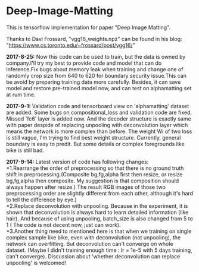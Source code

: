 # Deep-Image-Matting
This is tensorflow implementation for paper "Deep Image Matting".

Thanks to Davi Frossard, "vgg16_weights.npz" can be found in his blog:
"https://www.cs.toronto.edu/~frossard/post/vgg16/"

**2017-8-25:**
Now this code can be used to train, but the data is owned by company.I'll try my best to provide code and model that can do inference.Fix bugs about memory leak when training and change one of randomly crop size from 640 to 620 for boundary security issue.This can be avoid by preparing training data more carefully. Besides, it can save model and restore pre-trained model now, and can test on alphamatting set at rum time.

**2017-9-1:**
Validation code and tensorboard view on 'alphamatting' dataset are added. Some bugs on compositional_loss and validation code are  fixed. Missed 'fc6' layer is added now. And the decoder structure is exactly same with paper despide of replacing unpooling with deconvolution layer which means the network is more complex than before. The weight Wi of two loss is still vague, I'm trying to find best weight structure. Currently, general boundary is easy to predit. But some details or complex foregrounds like bike is still bad. 

**2017-9-14:**
Latest version of code has following changes:    
*1.Rearrange the order of preprocessing so that there is no ground truth shift in preprocessing.(Composite bg,fg,alpha first then resize, or resize bg,fg,alpha then composite. My suggestion is that composition should always happen after resize.) The result RGB images of those two preprocessing order are slightly different from each other, although it's hard to tell the difference by eye.)       
*2.Replace deconvolution with unpooling. Because in the experiment, it is shown that deconvolution is always hard to learn detailed information (like hair). And because of using unpooling, batch_size is also changed from 5 to 1 ( The code is not decent now, just can work).    
*3.Another thing need to mentioned here is that when we training on single complex sample like bike, even with deconvolution (not unpooling), the network can overfitting. But deconvolution can't converge on whole dataset. (Maybe I didn't training enough time : lr = 1e-5 with 5 days training, can't converge). Discussion about 'whether deconvolution can replace unpooling' is welcomed!
